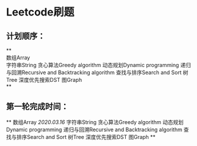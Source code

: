 # Leetcode刷题       
         
## 计划顺序： 
**      
数组Array    
字符串String
贪心算法Greedy algorithm
动态规划Dynamic programming
递归与回溯Recursive and Backtracking algorithm
查找与排序Search and Sort
树Tree
深度优先搜索DST
图Graph   
**


## 第一轮完成时间：
**
数组Array 												*2020.03.16*
字符串String
贪心算法Greedy algorithm
动态规划Dynamic programming
递归与回溯Recursive and Backtracking algorithm
查找与排序Search and Sort
树Tree
深度优先搜索DST
图Graph
**